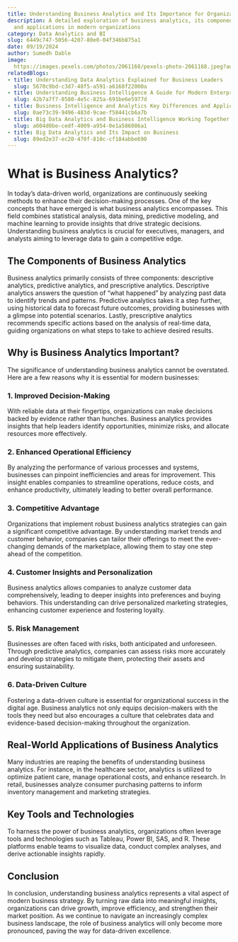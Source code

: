 ```yaml
---
title: Understanding Business Analytics and Its Importance for Organizations
description: A detailed exploration of business analytics, its components, significance,
  and applications in modern organizations
category: Data Analytics and BI
slug: 6449c747-5056-4207-80e0-04f346b875a1
date: 09/19/2024
author: Sumedh Dable
image: 
  https://images.pexels.com/photos/2061168/pexels-photo-2061168.jpeg?auto=compress&cs=tinysrgb&w=600
relatedBlogs:
- title: Understanding Data Analytics Explained for Business Leaders
  slug: 5670c9bd-c3d7-48f5-a591-a6168f22000a
- title: Understanding Business Intelligence A Guide for Modern Enterprises
  slug: 42b7a7f7-8580-4e5c-825a-691be6e5977d
- title: Business Intelligence and Analytics Key Differences and Applications
  slug: 0ae73c39-9496-483d-9cae-f58441cb6a7b
- title: Big Data Analytics and Business Intelligence Working Together for Success
  slug: a604d0be-cedf-4009-a954-0e1a586086a1
- title: Big Data Analytics and Its Impact on Business
  slug: 89ed2e37-ec20-470f-810c-cf184abbe690
---
```


# What is Business Analytics?

In today’s data-driven world, organizations are continuously seeking methods to enhance their decision-making processes. One of the key concepts that have emerged is what business analytics encompasses. This field combines statistical analysis, data mining, predictive modeling, and machine learning to provide insights that drive strategic decisions. Understanding business analytics is crucial for executives, managers, and analysts aiming to leverage data to gain a competitive edge.

## The Components of Business Analytics

Business analytics primarily consists of three components: descriptive analytics, predictive analytics, and prescriptive analytics. Descriptive analytics answers the question of “what happened” by analyzing past data to identify trends and patterns. Predictive analytics takes it a step further, using historical data to forecast future outcomes, providing businesses with a glimpse into potential scenarios. Lastly, prescriptive analytics recommends specific actions based on the analysis of real-time data, guiding organizations on what steps to take to achieve desired results.

## Why is Business Analytics Important?

The significance of understanding business analytics cannot be overstated. Here are a few reasons why it is essential for modern businesses:

### 1. Improved Decision-Making

With reliable data at their fingertips, organizations can make decisions backed by evidence rather than hunches. Business analytics provides insights that help leaders identify opportunities, minimize risks, and allocate resources more effectively.

### 2. Enhanced Operational Efficiency

By analyzing the performance of various processes and systems, businesses can pinpoint inefficiencies and areas for improvement. This insight enables companies to streamline operations, reduce costs, and enhance productivity, ultimately leading to better overall performance.

### 3. Competitive Advantage

Organizations that implement robust business analytics strategies can gain a significant competitive advantage. By understanding market trends and customer behavior, companies can tailor their offerings to meet the ever-changing demands of the marketplace, allowing them to stay one step ahead of the competition.

### 4. Customer Insights and Personalization

Business analytics allows companies to analyze customer data comprehensively, leading to deeper insights into preferences and buying behaviors. This understanding can drive personalized marketing strategies, enhancing customer experience and fostering loyalty.

### 5. Risk Management

Businesses are often faced with risks, both anticipated and unforeseen. Through predictive analytics, companies can assess risks more accurately and develop strategies to mitigate them, protecting their assets and ensuring sustainability.

### 6. Data-Driven Culture

Fostering a data-driven culture is essential for organizational success in the digital age. Business analytics not only equips decision-makers with the tools they need but also encourages a culture that celebrates data and evidence-based decision-making throughout the organization.

## Real-World Applications of Business Analytics

Many industries are reaping the benefits of understanding business analytics. For instance, in the healthcare sector, analytics is utilized to optimize patient care, manage operational costs, and enhance research. In retail, businesses analyze consumer purchasing patterns to inform inventory management and marketing strategies.

## Key Tools and Technologies

To harness the power of business analytics, organizations often leverage tools and technologies such as Tableau, Power BI, SAS, and R. These platforms enable teams to visualize data, conduct complex analyses, and derive actionable insights rapidly.

## Conclusion

In conclusion, understanding business analytics represents a vital aspect of modern business strategy. By turning raw data into meaningful insights, organizations can drive growth, improve efficiency, and strengthen their market position. As we continue to navigate an increasingly complex business landscape, the role of business analytics will only become more pronounced, paving the way for data-driven excellence.